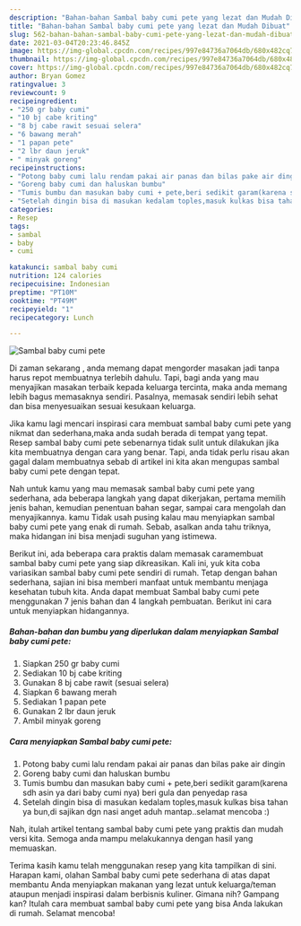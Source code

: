 ```yaml
---
description: "Bahan-bahan Sambal baby cumi pete yang lezat dan Mudah Dibuat"
title: "Bahan-bahan Sambal baby cumi pete yang lezat dan Mudah Dibuat"
slug: 562-bahan-bahan-sambal-baby-cumi-pete-yang-lezat-dan-mudah-dibuat
date: 2021-03-04T20:23:46.845Z
image: https://img-global.cpcdn.com/recipes/997e84736a7064db/680x482cq70/sambal-baby-cumi-pete-foto-resep-utama.jpg
thumbnail: https://img-global.cpcdn.com/recipes/997e84736a7064db/680x482cq70/sambal-baby-cumi-pete-foto-resep-utama.jpg
cover: https://img-global.cpcdn.com/recipes/997e84736a7064db/680x482cq70/sambal-baby-cumi-pete-foto-resep-utama.jpg
author: Bryan Gomez
ratingvalue: 3
reviewcount: 9
recipeingredient:
- "250 gr baby cumi"
- "10 bj cabe kriting"
- "8 bj cabe rawit sesuai selera"
- "6 bawang merah"
- "1 papan pete"
- "2 lbr daun jeruk"
- " minyak goreng"
recipeinstructions:
- "Potong baby cumi lalu rendam pakai air panas dan bilas pake air dingin"
- "Goreng baby cumi dan haluskan bumbu"
- "Tumis bumbu dan masukan baby cumi + pete,beri sedikit garam(karena sdh asin ya dari baby cumi nya) beri gula dan penyedap rasa"
- "Setelah dingin bisa di masukan kedalam toples,masuk kulkas bisa tahan ya bun,di sajikan dgn nasi anget aduh mantap..selamat mencoba :)"
categories:
- Resep
tags:
- sambal
- baby
- cumi

katakunci: sambal baby cumi 
nutrition: 124 calories
recipecuisine: Indonesian
preptime: "PT10M"
cooktime: "PT49M"
recipeyield: "1"
recipecategory: Lunch

---
```



![Sambal baby cumi pete](https://img-global.cpcdn.com/recipes/997e84736a7064db/680x482cq70/sambal-baby-cumi-pete-foto-resep-utama.jpg)

Di zaman  sekarang , anda memang dapat mengorder masakan jadi tanpa harus repot membuatnya terlebih dahulu. Tapi, bagi anda yang mau menyajikan masakan terbaik kepada keluarga tercinta, maka anda memang lebih bagus memasaknya sendiri. Pasalnya, memasak sendiri lebih sehat dan bisa menyesuaikan sesuai kesukaan keluarga.

Jika kamu lagi mencari inspirasi cara membuat sambal baby cumi pete yang nikmat dan sederhana,maka anda sudah berada di tempat yang tepat. Resep sambal baby cumi pete  sebenarnya tidak sulit untuk dilakukan jika kita membuatnya dengan cara yang benar. Tapi, anda tidak perlu risau akan gagal dalam membuatnya 
sebab di artikel ini kita akan mengupas sambal baby cumi pete dengan tepat.  



Nah untuk kamu yang mau memasak sambal baby cumi pete yang sederhana, ada beberapa langkah yang dapat dikerjakan, pertama memilih jenis bahan, kemudian penentuan bahan segar, sampai cara mengolah dan menyajikannya. kamu Tidak usah pusing kalau mau menyiapkan sambal baby cumi pete yang enak di rumah. Sebab, asalkan anda  tahu triknya, maka hidangan ini bisa menjadi suguhan yang istimewa.

Berikut ini, ada beberapa cara praktis  dalam memasak caramembuat sambal baby cumi pete yang siap dikreasikan. Kali ini, yuk kita coba variasikan sambal baby cumi pete sendiri di rumah. Tetap dengan bahan sederhana, sajian ini bisa memberi manfaat untuk membantu menjaga kesehatan tubuh kita. Anda dapat membuat Sambal baby cumi pete menggunakan 7 jenis bahan dan 4 langkah pembuatan. Berikut ini cara untuk menyiapkan hidangannya.

<!--inarticleads1-->

##### Bahan-bahan dan bumbu yang diperlukan dalam menyiapkan Sambal baby cumi pete:

1. Siapkan 250 gr baby cumi
1. Sediakan 10 bj cabe kriting
1. Gunakan 8 bj cabe rawit (sesuai selera)
1. Siapkan 6 bawang merah
1. Sediakan 1 papan pete
1. Gunakan 2 lbr daun jeruk
1. Ambil  minyak goreng




<!--inarticleads2-->

##### Cara menyiapkan Sambal baby cumi pete:

1. Potong baby cumi lalu rendam pakai air panas dan bilas pake air dingin
1. Goreng baby cumi dan haluskan bumbu
1. Tumis bumbu dan masukan baby cumi + pete,beri sedikit garam(karena sdh asin ya dari baby cumi nya) beri gula dan penyedap rasa
1. Setelah dingin bisa di masukan kedalam toples,masuk kulkas bisa tahan ya bun,di sajikan dgn nasi anget aduh mantap..selamat mencoba :)




Nah, itulah artikel tentang  sambal baby cumi pete  yang praktis dan mudah versi kita. Semoga anda mampu melakukannya dengan hasil yang memuaskan. 

Terima kasih kamu telah menggunakan resep yang kita tampilkan di sini. Harapan kami, olahan  Sambal baby cumi pete sederhana di atas dapat membantu Anda menyiapkan makanan yang lezat untuk keluarga/teman ataupun menjadi inspirasi dalam berbisnis kuliner. Gimana nih? Gampang kan? Itulah cara membuat sambal baby cumi pete yang bisa Anda lakukan di rumah. Selamat mencoba!

